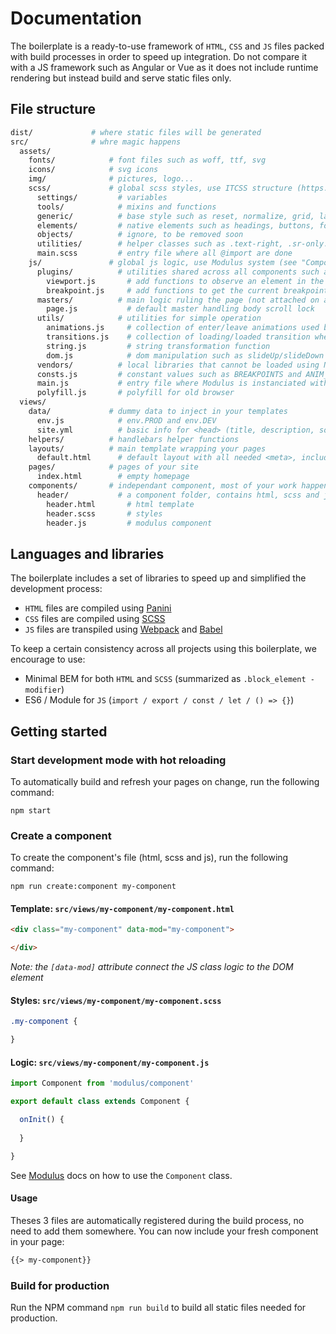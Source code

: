 # Documentation

The boilerplate is a ready-to-use framework of `HTML`, `CSS` and `JS` files packed with build processes in order to speed up integration.
Do not compare it with a JS framework such as Angular or Vue as it does not include runtime rendering but instead build and serve static files only.


## File structure

```bash
dist/             # where static files will be generated
src/              # whre magic happens
  assets/
    fonts/            # font files such as woff, ttf, svg
    icons/            # svg icons
    img/              # pictures, logo...
    scss/             # global scss styles, use ITCSS structure (https://www.xfive.co/blog/itcss-scalable-maintainable-css-architecture/)
      settings/         # variables
      tools/            # mixins and functions
      generic/          # base style such as reset, normalize, grid, layout...
      elements/         # native elements such as headings, buttons, forms...
      objects/          # ignore, to be removed soon
      utilities/        # helper classes such as .text-right, .sr-only...
      main.scss         # entry file where all @import are done
    js/               # global js logic, use Modulus system (see "Component" part)
      plugins/          # utilities shared across all components such as Viewport, Breakpoint...
        viewport.js       # add functions to observe an element in the viewport and trigger animation when it appears
        breakpoint.js     # add functions to get the current breakpoint and dispatch global event on viewport resizing
      masters/          # main logic ruling the page (not attached on a DOM element)
        page.js           # default master handling body scroll lock
      utils/            # utilities for simple operation
        animations.js     # collection of enter/leave animations used by the viewport plugin
        transitions.js    # collection of loading/loaded transition when the page changes
        string.js         # string transformation function
        dom.js            # dom manipulation such as slideUp/slideDown
      vendors/          # local libraries that cannot be loaded using NPM (for ex: Modulus)
      consts.js         # constant values such as BREAKPOINTS and ANIM_DURATION
      main.js           # entry file where Modulus is instanciated with plugins and masters
      polyfill.js       # polyfill for old browser
  views/    
    data/             # dummy data to inject in your templates
      env.js            # env.PROD and env.DEV
      site.yml          # basic info for <head> (title, description, socials)
    helpers/          # handlebars helper functions
    layouts/          # main template wrapping your pages
      default.html      # default layout with all needed <meta>, includes header and footer
    pages/            # pages of your site
      index.html        # empty homepage
    components/       # independant component, most of your work happens here
      header/           # a component folder, contains html, scss and js, automatically built
        header.html       # html template
        header.scss       # styles
        header.js         # modulus component
```


## Languages and libraries

The boilerplate includes a set of libraries to speed up and simplified the development process:
- `HTML` files are compiled using [Panini](https://foundation.zurb.com/sites/docs/panini.html)
- `CSS` files are compiled using [SCSS](https://github.com/sass/node-sass)
- `JS` files are transpiled using [Webpack](https://webpack.js.org) and [Babel](https://babeljs.io)

To keep a certain consistency across all projects using this boilerplate, we encourage to use:
- Minimal BEM for both `HTML` and `SCSS` (summarized as `.block_element -modifier`)
- ES6 / Module for `JS` (`import / export / const / let / () => {}`)


## Getting started

### Start development mode with hot reloading

To automatically build and refresh your pages on change, run the following command:
```
npm start
```

### Create a component

To create the component's file (html, scss and js), run the following command:
```
npm run create:component my-component
```

#### Template: `src/views/my-component/my-component.html`

```html
<div class="my-component" data-mod="my-component">

</div>
```

*Note: the `[data-mod]` attribute connect the JS class logic to the DOM element*

#### Styles: `src/views/my-component/my-component.scss`

```css
.my-component {

}
```

#### Logic: `src/views/my-component/my-component.js`

```js
import Component from 'modulus/component'

export default class extends Component {

  onInit() {
    
  }

}
```

See [Modulus](modulus.md) docs on how to use the `Component` class.


#### Usage

Theses 3 files are automatically registered during the build process, no need to add them somewhere.
You can now include your fresh component in your page:
```html
{{> my-component}}
```

### Build for production

Run the NPM command `npm run build` to build all static files needed for production.